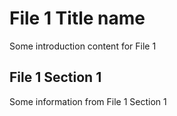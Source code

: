 # File 1 Title name

Some introduction content for File 1

## File 1 Section 1

Some information from File 1 Section 1
